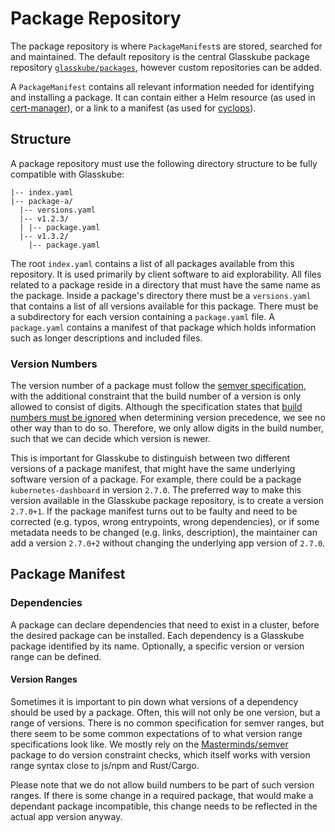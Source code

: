 # Package Repository

The package repository is where `PackageManifest`s are stored, searched for and maintained.
The default repository is the central Glasskube package repository [`glasskube/packages`](https://github.com/glasskube/packages), however custom repositories can be added. 

A `PackageManifest` contains all relevant information needed for identifying and installing a package. 
It can contain either a Helm resource (as used in [cert-manager](https://github.com/glasskube/packages/blob/main/packages/cert-manager/v1.16.2%2B1/package.yaml)), or a link to a manifest (as used for [cyclops](https://github.com/glasskube/packages/blob/main/packages/cyclops/v0.9.1%2B1/package.yaml)).

## Structure

A package repository must use the following directory structure to be fully compatible with Glasskube:

```
|-- index.yaml
|-- package-a/
  |-- versions.yaml
  |-- v1.2.3/
  | |-- package.yaml
  |-- v1.3.2/
    |-- package.yaml
```

The root `index.yaml` contains a list of all packages available from this repository. It is used primarily by client software to aid explorability.
All files related to a package reside in a directory that must have the same name as the package. 
Inside a package's directory there must be a `versions.yaml` that contains a list of all versions available for this package.
There must be a subdirectory for each version containing a `package.yaml` file.
A `package.yaml` contains a manifest of that package which holds information such as longer descriptions and included files.

### Version Numbers

The version number of a package must follow the [semver specification](https://semver.org), with the additional constraint that the build number of a version is only allowed to consist of digits. 
Although the specification states that [build numbers must be ignored](https://semver.org/#spec-item-10) when determining version precedence, 
we see no other way than to do so. Therefore, we only allow digits in the build number, such that we can decide which version is newer. 

This is important for Glasskube to distinguish between two different versions of a package manifest, that might have the same underlying software version of a package.
For example, there could be a package  `kubernetes-dashboard` in version `2.7.0`. 
The preferred way to make this version available in the Glasskube package repository, is to create a version `2.7.0+1`. 
If the package manifest turns out to be faulty and need to be corrected (e.g. typos, wrong entrypoints, wrong dependencies), or if some metadata needs to be changed (e.g. links, description), 
the maintainer can add a version `2.7.0+2` without changing the underlying app version of `2.7.0`. 

## Package Manifest

### Dependencies

A package can declare dependencies that need to exist in a cluster, before the desired package can be installed. 
Each dependency is a Glasskube package identified by its name. Optionally, a specific version or version range can be defined.

#### Version Ranges

Sometimes it is important to pin down what versions of a dependency should be used by a package. 
Often, this will not only be one version, but a range of versions. There is no common specification for semver ranges, 
but there seem to be some common expectations of to what version range specifications look like.
We mostly rely on the [Masterminds/semver](https://github.com/Masterminds/semver) package to do version constraint checks, which itself works with version range syntax close to js/npm and Rust/Cargo. 

Please note that we do not allow build numbers to be part of such version ranges. 
If there is some change in a required package, that would make a dependant package incompatible, this change needs to be reflected in the actual app version anyway. 
